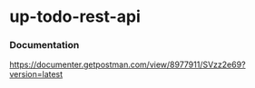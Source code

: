 # up-todo-rest-api

### Documentation

https://documenter.getpostman.com/view/8977911/SVzz2e69?version=latest

